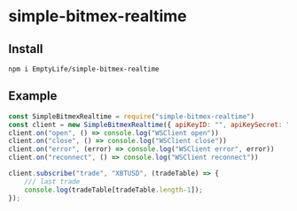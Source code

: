 # simple-bitmex-realtime

## Install
`npm i EmptyLife/simple-bitmex-realtime`


## Example
```javascript
const SimpleBitmexRealtime = require("simple-bitmex-realtime")
const client = new SimpleBitmexRealtime({ apiKeyID: "", apiKeySecret: "", testnet: false});
client.on("open", () => console.log("WSClient open"))
client.on("close", () => console.log("WSClient close"))
client.on("error", (error) => console.log("WSClient error", error))
client.on("reconnect", () => console.log("WSClient reconnect"))

client.subscribe("trade", "XBTUSD", (tradeTable) => {
	/// last trade
	console.log(tradeTable[tradeTable.length-1]);
});
```
